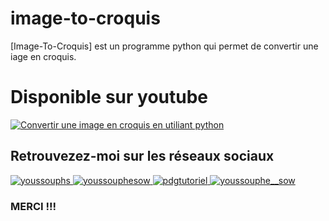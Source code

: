 # image-to-croquis
[Image-To-Croquis] est un programme python qui permet de convertir une iage en croquis.

# Disponible sur youtube

[![Convertir une image en croquis en utiliant python](http://img.youtube.com/vi/WHgu-bdMSeM/0.jpg)](https://www.youtube.com/watch?v=j1rfJL5q18E "Programme python qui permet de localiser un numéro de téléphone")

## Retrouvezez-moi sur les réseaux sociaux 
<p align="left">
  <a href="https://twitter.com/youssouphs" target="blank">
    <img src="https://img.shields.io/twitter/follow/youssouphs?logo=twitter&style=for-the-badge" alt="youssouphs" />
  </a>
  <a href="https://linkedin.com/youssouphesow" target="blank">
    <img src="https://img.shields.io/badge/LinkedIn-0077B5?style=for-the-badge&logo=linkedin&logoColor=white" alt="youssouphesow" />
  </a>
  <a href="https://youtube.com/pdgtutoriel" target="blank">
    <img src="https://img.shields.io/badge/Youtube-E4405F?style=for-the-badge&logo=youtube&logoColor=white" alt="pdgtutoriel" />
  </a>
  <a href="https://instagram.com/youssouphe__sow" target="blank">
    <img src="https://img.shields.io/badge/Instagram-E4405F?style=for-the-badge&logo=instagram&logoColor=white" alt="youssouphe__sow" />
  </a>
</p>


### MERCI !!!
